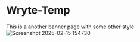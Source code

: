# Wryte-Temp
This is a another banner page with some other style 
![Screenshot 2025-02-15 154730](https://github.com/user-attachments/assets/a45bf6dd-7f16-4aa5-beee-cdf052f6fadf)
